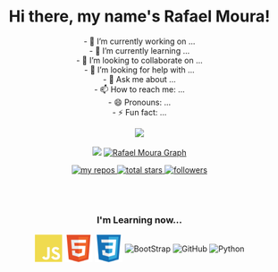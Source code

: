 <div>
  <h1 align="center">
    Hi there, my name's Rafael Moura!
  </h1>

  <p align="center">
   - 🔭 I’m currently working on ... <br>
- 🌱 I’m currently learning ... <br>
- 👯 I’m looking to collaborate on ... <br>
- 🤔 I’m looking for help with ... <br>
- 💬 Ask me about ... <br>
- 📫 How to reach me: ... <br>
- 😄 Pronouns: ... <br>
- ⚡ Fun fact: ... <br>
  </p>
  
</div>

<div align="center">
  <img src="https://github-readme-stats-git-masterrstaa-rickstaa.vercel.app/api?username=rafaelmoura23&theme=blue"/>   
</div>

<p align="center">
   <img src="https://github-profile-trophy.vercel.app/?username=rafaelmoura23&theme=dracula&row=2&no-bg=true&column=3&margin-w=15&margin-h=15" />
  <a href="https://github.com/ashutosh00710/github-readme-activity-graph"><img alt="Rafael Moura Graph" src="https://github-readme-activity-graph.vercel.app/graph?username=rafaelmoura23&theme=tokyo-night&bg_color=000000&hide_border=true" /></a>
</p>

<p align="center">
   <a href="https://github.com/rafaelmoura23?tab=repositories">
    <img alt="my repos" title="My Repos" src="https://custom-icon-badges.demolab.com/badge/-My%20Repos-FFBF00?style=for-the-badge&logoColor=white&logo=repo">
    <img alt="total stars" title="Total stars on GitHub" src="https://custom-icon-badges.demolab.com/github/stars/rafaelmoura23?color=55960c&style=for-the-badge&labelColor=488207&logo=star">
  <a href="https://github.com/rafaelmoura23?tab=followers">
    <img alt="followers" title="Follow me on Github" src="https://custom-icon-badges.demolab.com/github/followers/epicestudar?color=236ad3&labelColor=1155ba&style=for-the-badge&logo=person-add&label=Follow&logoColor=white"/></a> 
</p> <br>


<div align="center" valign="top"><br>
<h3>I'm Learning now...</h3>
  <img align="center" alt="Js" height="50" width="50" src="https://raw.githubusercontent.com/devicons/devicon/master/icons/javascript/javascript-plain.svg">
  <img align="center" alt="HTML" height="50" width="50" src="https://raw.githubusercontent.com/devicons/devicon/master/icons/html5/html5-original.svg">
  <img align="center" alt="CSS" height="50" width="50" src="https://raw.githubusercontent.com/devicons/devicon/master/icons/css3/css3-original.svg">
  <img align="center" alt="BootStrap" height="50" width="50" src="https://cdn.jsdelivr.net/gh/devicons/devicon/icons/bootstrap/bootstrap-original.svg">
  <img align="center" alt="GitHub" height="50" width="50" src="https://cdn.jsdelivr.net/gh/devicons/devicon/icons/github/github-original.svg">
  <img align="center" alt="Python" height="50" width="50" src="https://cdn.jsdelivr.net/gh/devicons/devicon/icons/python/python-original.svg">
  <br>
  





          
          
          
  




  
</div><br>


 

          

